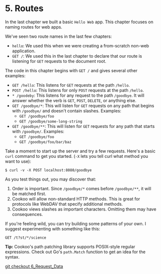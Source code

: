 # 5. Routes

In the last chapter we built a basic `Hello Web` app. This chapter
focuses on naming routes for web apps.

We've seen two route names in the last few chapters:

* `hello`: We used this when we were creating a from-scratch non-web
  application.
* `GET /`: We used this in the last chapter to declare that our route is
  listening for `GET` requests to the document root.

The code in this chapter begins with `GET /` and gives several other
examples:

* `GET /hello`: This listens for `GET` requests at the path `/hello`.
* `POST /hello`: This listens for only `POST` requests at the path
  `/hello`.
* `* /goodeby`: This listens for any request to the path `/goodbye`. It
  will answer whether the verb is `GET`, `POST`, `DELETE`, or anything
  else.
* `GET /goodbye/*`: This will listen for `GET` requests on any path that
  begins with `/goodbye/` and doesn't contain slashes. Examples:
  - `GET /goodbye/foo`
  - `GET /goodbye/some-long-string`
* `GET /goodbye/**`: This will listen for `GET` requests for any path
  that starts with `/goodbye/`. Examples:
  - `GET /goodbye/foo`
  - `GET /goodbye/foo/bar/baz`

Take a moment to start up the server and try a few requests. Here's a
basic `curl` command to get you started. (`-X` lets you tell curl what
method you want to use):

```
$ curl -v -X POST localhost:8080/goodbye
```

As you test things out, you may discover that:

1. Order is important. Since `/goodbye/*` comes before `/goodbye/**`, it
   will be matched first.
2. Cookoo will allow non-standard HTTP methods. This is great for
   protocols like WebDAV that specify additional methods.
3. Cookoo views slashes as important characters. Omitting them may have
   consequences.

If you're feeling wild, you can try building some patterns of your own.
I suggest experimenting with something like this:

```
GET /t?st/*/science
```

**Tip:** Cookoo's path patching library supports POSIX-style regular
expressions. Check out Go's `path.Match` function to get an idea for the
syntax.

[git checkout 6_Request_Data](https://github.com/Masterminds/cookoo-web-tutorial/tree/6_Request_Data)
